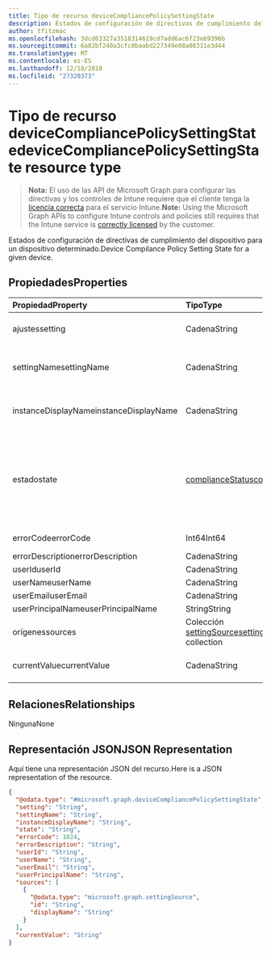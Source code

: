 ```yaml
---
title: Tipo de recurso deviceCompliancePolicySettingState
description: Estados de configuración de directivas de cumplimiento del dispositivo para un dispositivo determinado.
author: tfitzmac
ms.openlocfilehash: 3dcd63327a3518314619cd7add6ac6f23e69396b
ms.sourcegitcommit: 6a82bf240a3cfc0baabd227349e08a08311e3d44
ms.translationtype: MT
ms.contentlocale: es-ES
ms.lasthandoff: 12/18/2018
ms.locfileid: "27320373"
---
```

# <a name="devicecompliancepolicysettingstate-resource-type"></a><span data-ttu-id="35231-103">Tipo de recurso deviceCompliancePolicySettingState</span><span class="sxs-lookup"><span data-stu-id="35231-103">deviceCompliancePolicySettingState resource type</span></span>

> <span data-ttu-id="35231-104">**Nota:** El uso de las API de Microsoft Graph para configurar las directivas y los controles de Intune requiere que el cliente tenga la [licencia correcta](https://go.microsoft.com/fwlink/?linkid=839381) para el servicio Intune.</span><span class="sxs-lookup"><span data-stu-id="35231-104">**Note:** Using the Microsoft Graph APIs to configure Intune controls and policies still requires that the Intune service is [correctly licensed](https://go.microsoft.com/fwlink/?linkid=839381) by the customer.</span></span>

<span data-ttu-id="35231-105">Estados de configuración de directivas de cumplimiento del dispositivo para un dispositivo determinado.</span><span class="sxs-lookup"><span data-stu-id="35231-105">Device Compilance Policy Setting State for a given device.</span></span>
## <a name="properties"></a><span data-ttu-id="35231-106">Propiedades</span><span class="sxs-lookup"><span data-stu-id="35231-106">Properties</span></span>
|<span data-ttu-id="35231-107">Propiedad</span><span class="sxs-lookup"><span data-stu-id="35231-107">Property</span></span>|<span data-ttu-id="35231-108">Tipo</span><span class="sxs-lookup"><span data-stu-id="35231-108">Type</span></span>|<span data-ttu-id="35231-109">Descripción</span><span class="sxs-lookup"><span data-stu-id="35231-109">Description</span></span>|
|:---|:---|:---|
|<span data-ttu-id="35231-110">ajustes</span><span class="sxs-lookup"><span data-stu-id="35231-110">setting</span></span>|<span data-ttu-id="35231-111">Cadena</span><span class="sxs-lookup"><span data-stu-id="35231-111">String</span></span>|<span data-ttu-id="35231-112">La configuración que se está notificando</span><span class="sxs-lookup"><span data-stu-id="35231-112">The setting that is being reported</span></span>|
|<span data-ttu-id="35231-113">settingName</span><span class="sxs-lookup"><span data-stu-id="35231-113">settingName</span></span>|<span data-ttu-id="35231-114">Cadena</span><span class="sxs-lookup"><span data-stu-id="35231-114">String</span></span>|<span data-ttu-id="35231-115">Nombre descriptivo de la configuración de usuario o localizada que se está notificando</span><span class="sxs-lookup"><span data-stu-id="35231-115">Localized/user friendly setting name that is being reported</span></span>|
|<span data-ttu-id="35231-116">instanceDisplayName</span><span class="sxs-lookup"><span data-stu-id="35231-116">instanceDisplayName</span></span>|<span data-ttu-id="35231-117">Cadena</span><span class="sxs-lookup"><span data-stu-id="35231-117">String</span></span>|<span data-ttu-id="35231-118">Nombre de la instancia de configuración que se está notificando.</span><span class="sxs-lookup"><span data-stu-id="35231-118">Name of setting instance that is being reported.</span></span>|
|<span data-ttu-id="35231-119">estado</span><span class="sxs-lookup"><span data-stu-id="35231-119">state</span></span>|[<span data-ttu-id="35231-120">complianceStatus</span><span class="sxs-lookup"><span data-stu-id="35231-120">complianceStatus</span></span>](../resources/intune-shared-compliancestatus.md)|<span data-ttu-id="35231-121">El estado de cumplimiento de la configuración.</span><span class="sxs-lookup"><span data-stu-id="35231-121">The compliance state of the setting.</span></span> <span data-ttu-id="35231-122">Los valores posibles son: `unknown`, `notApplicable`, `compliant`, `remediated`, `nonCompliant`, `error`, `conflict` y `notAssigned`.</span><span class="sxs-lookup"><span data-stu-id="35231-122">Possible values are: `unknown`, `notApplicable`, `compliant`, `remediated`, `nonCompliant`, `error`, `conflict`, `notAssigned`.</span></span>|
|<span data-ttu-id="35231-123">errorCode</span><span class="sxs-lookup"><span data-stu-id="35231-123">errorCode</span></span>|<span data-ttu-id="35231-124">Int64</span><span class="sxs-lookup"><span data-stu-id="35231-124">Int64</span></span>|<span data-ttu-id="35231-125">Código de error de la configuración</span><span class="sxs-lookup"><span data-stu-id="35231-125">Error code for the setting</span></span>|
|<span data-ttu-id="35231-126">errorDescription</span><span class="sxs-lookup"><span data-stu-id="35231-126">errorDescription</span></span>|<span data-ttu-id="35231-127">Cadena</span><span class="sxs-lookup"><span data-stu-id="35231-127">String</span></span>|<span data-ttu-id="35231-128">Descripción del error</span><span class="sxs-lookup"><span data-stu-id="35231-128">Error description</span></span>|
|<span data-ttu-id="35231-129">userId</span><span class="sxs-lookup"><span data-stu-id="35231-129">userId</span></span>|<span data-ttu-id="35231-130">Cadena</span><span class="sxs-lookup"><span data-stu-id="35231-130">String</span></span>|<span data-ttu-id="35231-131">UserId</span><span class="sxs-lookup"><span data-stu-id="35231-131">UserId</span></span>|
|<span data-ttu-id="35231-132">userName</span><span class="sxs-lookup"><span data-stu-id="35231-132">userName</span></span>|<span data-ttu-id="35231-133">Cadena</span><span class="sxs-lookup"><span data-stu-id="35231-133">String</span></span>|<span data-ttu-id="35231-134">UserName</span><span class="sxs-lookup"><span data-stu-id="35231-134">UserName</span></span>|
|<span data-ttu-id="35231-135">userEmail</span><span class="sxs-lookup"><span data-stu-id="35231-135">userEmail</span></span>|<span data-ttu-id="35231-136">Cadena</span><span class="sxs-lookup"><span data-stu-id="35231-136">String</span></span>|<span data-ttu-id="35231-137">UserEmail</span><span class="sxs-lookup"><span data-stu-id="35231-137">UserEmail</span></span>|
|<span data-ttu-id="35231-138">userPrincipalName</span><span class="sxs-lookup"><span data-stu-id="35231-138">userPrincipalName</span></span>|<span data-ttu-id="35231-139">String</span><span class="sxs-lookup"><span data-stu-id="35231-139">String</span></span>|<span data-ttu-id="35231-140">UserPrincipalName.</span><span class="sxs-lookup"><span data-stu-id="35231-140">UserPrincipalName.</span></span>|
|<span data-ttu-id="35231-141">orígenes</span><span class="sxs-lookup"><span data-stu-id="35231-141">sources</span></span>|<span data-ttu-id="35231-142">Colección [settingSource](../resources/intune-deviceconfig-settingsource.md)</span><span class="sxs-lookup"><span data-stu-id="35231-142">[settingSource](../resources/intune-deviceconfig-settingsource.md) collection</span></span>|<span data-ttu-id="35231-143">Directivas colaboradoras</span><span class="sxs-lookup"><span data-stu-id="35231-143">Contributing policies</span></span>|
|<span data-ttu-id="35231-144">currentValue</span><span class="sxs-lookup"><span data-stu-id="35231-144">currentValue</span></span>|<span data-ttu-id="35231-145">Cadena</span><span class="sxs-lookup"><span data-stu-id="35231-145">String</span></span>|<span data-ttu-id="35231-146">Valor actual de la configuración en el dispositivo</span><span class="sxs-lookup"><span data-stu-id="35231-146">Current value of setting on device</span></span>|

## <a name="relationships"></a><span data-ttu-id="35231-147">Relaciones</span><span class="sxs-lookup"><span data-stu-id="35231-147">Relationships</span></span>
<span data-ttu-id="35231-148">Ninguna</span><span class="sxs-lookup"><span data-stu-id="35231-148">None</span></span>
## <a name="json-representation"></a><span data-ttu-id="35231-149">Representación JSON</span><span class="sxs-lookup"><span data-stu-id="35231-149">JSON Representation</span></span>
<span data-ttu-id="35231-150">Aquí tiene una representación JSON del recurso.</span><span class="sxs-lookup"><span data-stu-id="35231-150">Here is a JSON representation of the resource.</span></span>
<!-- {
  "blockType": "resource",
  "@odata.type": "microsoft.graph.deviceCompliancePolicySettingState"
}
-->
``` json
{
  "@odata.type": "#microsoft.graph.deviceCompliancePolicySettingState",
  "setting": "String",
  "settingName": "String",
  "instanceDisplayName": "String",
  "state": "String",
  "errorCode": 1024,
  "errorDescription": "String",
  "userId": "String",
  "userName": "String",
  "userEmail": "String",
  "userPrincipalName": "String",
  "sources": [
    {
      "@odata.type": "microsoft.graph.settingSource",
      "id": "String",
      "displayName": "String"
    }
  ],
  "currentValue": "String"
}
```



